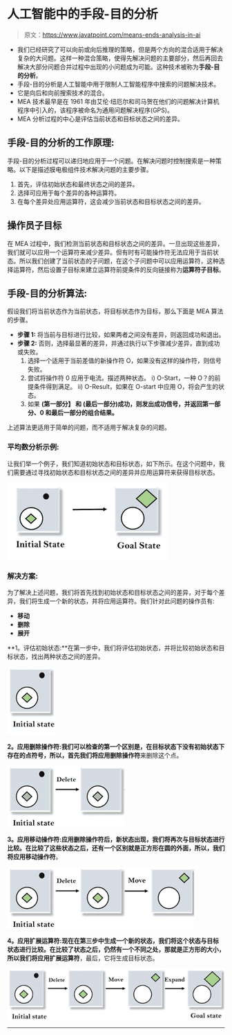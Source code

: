 # 人工智能中的手段-目的分析

> 原文：<https://www.javatpoint.com/means-ends-analysis-in-ai>

*   我们已经研究了可以向前或向后推理的策略，但是两个方向的混合适用于解决复杂的大问题。这样一种混合策略，使得先解决问题的主要部分，然后再回去解决大部分问题合并过程中出现的小问题成为可能。这种技术被称为**手段-目的分析**。
*   手段-目的分析是人工智能中用于限制人工智能程序中搜索的问题解决技术。
*   它是向后和向前搜索技术的混合。
*   MEA 技术最早是在 1961 年由艾伦·纽厄尔和司马贺在他们的问题解决计算机程序中引入的，该程序被命名为通用问题解决程序(GPS)。
*   MEA 分析过程的中心是评估当前状态和目标状态之间的差异。

## 手段-目的分析的工作原理:

手段-目的分析过程可以递归地应用于一个问题。在解决问题时控制搜索是一种策略。以下是描述膜电极组件技术解决问题的主要步骤。

1.  首先，评估初始状态和最终状态之间的差异。
2.  选择可应用于每个差异的各种运算符。
3.  在每个差异处应用运算符，这会减少当前状态和目标状态之间的差异。

## 操作员子目标

在 MEA 过程中，我们检测当前状态和目标状态之间的差异。一旦出现这些差异，我们就可以应用一个运算符来减少差异。但有时有可能操作符无法应用于当前状态。所以我们创建了当前状态的子问题，在这个子问题中可以应用运算符，这种选择运算符，然后设置子目标来建立运算符前提条件的反向链接称为**运算符子目标**。

## 手段-目的分析算法:

假设我们将当前状态作为当前状态，将目标状态作为目标，那么下面是 MEA 算法的步骤。

*   **步骤 1:** 将当前与目标进行比较，如果两者之间没有差异，则返回成功和退出。
*   **步骤 2:** 否则，选择最显著的差异，并通过执行以下步骤减少差异，直到成功或失败。
    1.  选择一个适用于当前差值的新操作符 O，如果没有这样的操作符，则信号失败。
    2.  尝试将操作符 0 应用于电流。描述两种状态。
        i) O-Start，一种 O？的前提条件得到满足。
        ii) O-Result，如果在 O-start 中应用 O，将会产生的状态。
    3.  如果
        **(第一部分】
        和
        **(最后一部分)成功，则发出成功信号，并返回第一部分、0 和最后一部分的组合结果。****

上述算法更适用于简单的问题，而不适用于解决复杂的问题。

### 平均数分析示例:

让我们举一个例子，我们知道初始状态和目标状态，如下所示。在这个问题中，我们需要通过寻找初始状态和目标状态之间的差异并应用运算符来获得目标状态。

![Means-Ends Analysis in AI](img/953ce4287d3b61fae554ecb05296138f.png)

### 解决方案:

为了解决上述问题，我们将首先找到初始状态和目标状态之间的差异，对于每个差异，我们将生成一个新的状态，并将应用运算符。我们针对此问题的操作员有:

*   **移动**
*   **删除**
*   **展开**

**1。评估初始状态:**在第一步中，我们将评估初始状态，并将比较初始状态和目标状态，找出两种状态之间的差异。

![Means-Ends Analysis in AI](img/f0b30757ed471cc8b5011400993255d1.png)

**2。应用删除操作符:**我们可以检查的第一个区别是，在目标状态下没有初始状态下存在的点符号，所以，首先我们将应用**删除操作符**来删除这个点。

![Means-Ends Analysis in AI](img/1b9de49bb23270a86bc08b7df9e9dcf7.png)

**3。应用移动操作符:**应用删除操作符后，新状态出现，我们将再次与目标状态进行比较。在比较了这些状态之后，还有一个区别就是正方形在圆的外面，所以，我们将应用**移动操作符**。

![Means-Ends Analysis in AI](img/e3fbb43638221612bdd9c85b7544922b.png)

**4。应用扩展运算符:**现在在第三步中生成一个新的状态，我们将这个状态与目标状态进行比较。在比较了状态之后，仍然有一个不同之处，那就是正方形的大小，所以我们将应用**扩展运算符**，最后，它将生成目标状态。

![Means-Ends Analysis in AI](img/bf1d8c3d5c3731e3675ea0cd5276add4.png)

* * *